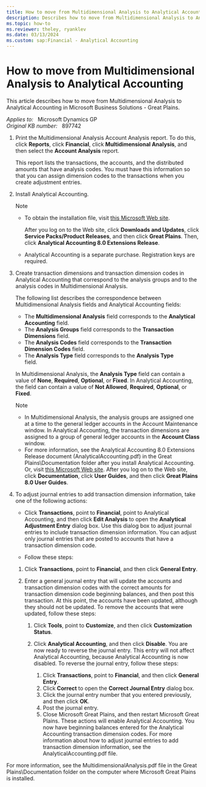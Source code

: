 ```yaml
---
title: How to move from Multidimensional Analysis to Analytical Accounting
description: Describes how to move from Multidimensional Analysis to Analytical Accounting.
ms.topic: how-to
ms.reviewer: theley, ryanklev
ms.date: 03/13/2024
ms.custom: sap:Financial - Analytical Accounting
---
```

# How to move from Multidimensional Analysis to Analytical Accounting

This article describes how to move from Multidimensional Analysis to Analytical Accounting in Microsoft Business Solutions - Great Plains.

_Applies to:_ &nbsp; Microsoft Dynamics GP  
_Original KB number:_ &nbsp; 897742

1. Print the Multidimensional Analysis Account Analysis report. To do this, click **Reports**, click **Financial**, click **Multidimensional Analysis**, and then select the **Account Analysis** report.

    This report lists the transactions, the accounts, and the distributed amounts that have analysis codes. You must have this information so that you can assign dimension codes to the transactions when you create adjustment entries.

2. Install Analytical Accounting.

    > [!NOTE]
    >
    > - To obtain the installation file, visit [this Microsoft Web site](https://mbs2.microsoft.com/customersource).
    >
    >    After you log on to the Web site, click **Downloads and Updates**, click **Service Packs/Product Releases**, and then click **Great Plains**. Then, click **Analytical Accounting 8.0 Extensions Release**.
    > - Analytical Accounting is a separate purchase. Registration keys are required.

3. Create transaction dimensions and transaction dimension codes in Analytical Accounting that correspond to the analysis groups and to the analysis codes in Multidimensional Analysis.

    The following list describes the correspondence between Multidimensional Analysis fields and Analytical Accounting fields:

    - The **Multidimensional Analysis** field corresponds to the **Analytical Accounting** field.
    - The **Analysis Groups** field corresponds to the **Transaction Dimensions** field.
    - The **Analysis Codes** field corresponds to the **Transaction Dimension Codes** field.
    - The **Analysis Type** field corresponds to the **Analysis Type**  
    field.

    In Multidimensional Analysis, the **Analysis Type** field can contain a value of **None**, **Required**, **Optional**, or **Fixed**. In Analytical Accounting, the field can contain a value of **Not Allowed**, **Required**, **Optional**, or **Fixed**.

    > [!NOTE]
    >
    > - In Multidimensional Analysis, the analysis groups are assigned one at a time to the general ledger accounts in the Account Maintenance window. In Analytical Accounting, the transaction dimensions are assigned to a group of general ledger accounts in the **Account Class** window.
    > - For more information, see the Analytical Accounting 8.0 Extensions Release document (AnalyticalAccounting.pdf) in the Great Plains\Documentation folder after you install Analytical Accounting. Or, visit [this Microsoft Web site](https://mbs2.microsoft.com/customersource). After you log on to the Web site, click **Documentation**, click **User Guides**, and then click **Great Plains 8.0 User Guides**.

4. To adjust journal entries to add transaction dimension information, take one of the following actions:

   - Click **Transactions**, point to **Financial**, point to Analytical Accounting, and then click **Edit Analysis** to open the **Analytical Adjustment Entry** dialog box. Use this dialog box to adjust journal entries to include transaction dimension information. You can adjust only journal entries that are posted to accounts that have a transaction dimension code.

   - Follow these steps:

    1. Click **Transactions**, point to **Financial**, and then click **General Entry**.
    2. Enter a general journal entry that will update the accounts and transaction dimension codes with the correct amounts for transaction dimension code beginning balances, and then post this transaction. At this point, the accounts have been updated, although they should not be updated. To remove the accounts that were updated, follow these steps:

        1. Click **Tools**, point to **Customize**, and then click **Customization Status**.
        2. Click **Analytical Accounting**, and then click **Disable**. You are now ready to reverse the journal entry. This entry will not affect Analytical Accounting, because Analytical Accounting is now disabled. To reverse the journal entry, follow these steps:

            1. Click **Transactions**, point to **Financial**, and then click **General Entry**.
            2. Click **Correct** to open the **Correct Journal Entry** dialog box.
            3. Click the journal entry number that you entered previously, and then click **OK**.
            4. Post the journal entry.
            5. Close Microsoft Great Plains, and then restart Microsoft Great Plains. These actions will enable Analytical Accounting. You now have beginning balances entered for the Analytical Accounting transaction dimension codes. For more information about how to adjust journal entries to add transaction dimension information, see the AnalyticalAccounting.pdf file.

For more information, see the MultidimensionalAnalysis.pdf file in the Great Plains\\Documentation folder on the computer where Microsoft Great Plains is installed.
